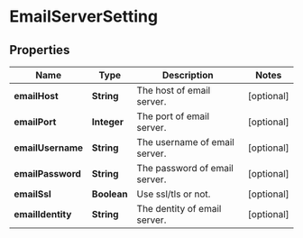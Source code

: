 
# EmailServerSetting

## Properties
Name | Type | Description | Notes
------------ | ------------- | ------------- | -------------
**emailHost** | **String** | The host of email server. |  [optional]
**emailPort** | **Integer** | The port of email server. |  [optional]
**emailUsername** | **String** | The username of email server. |  [optional]
**emailPassword** | **String** | The password of email server. |  [optional]
**emailSsl** | **Boolean** | Use ssl/tls or not. |  [optional]
**emailIdentity** | **String** | The dentity of email server. |  [optional]



